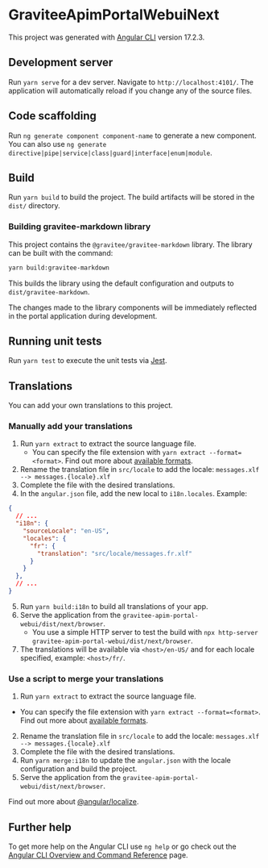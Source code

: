 # GraviteeApimPortalWebuiNext

This project was generated with [Angular CLI](https://github.com/angular/angular-cli) version 17.2.3.

## Development server

Run `yarn serve` for a dev server. Navigate to `http://localhost:4101/`. The application will automatically reload if you change any of the source files.

## Code scaffolding

Run `ng generate component component-name` to generate a new component. You can also use `ng generate directive|pipe|service|class|guard|interface|enum|module`.

## Build

Run `yarn build` to build the project. The build artifacts will be stored in the `dist/` directory.

### Building gravitee-markdown library

This project contains the `@gravitee/gravitee-markdown` library. The library can be built with the command:

```bash
yarn build:gravitee-markdown
```
This builds the library using the default configuration and outputs to `dist/gravitee-markdown`.

The changes made to the library components will be immediately reflected in the portal application during development.

## Running unit tests

Run `yarn test` to execute the unit tests via [Jest](https://jestjs.io/).

## Translations

You can add your own translations to this project. 

### Manually add your translations

1. Run `yarn extract` to extract the source language file. 
   - You can specify the file extension with `yarn extract --format=<format>`. Find out more about [available formats](https://angular.io/guide/i18n-common-translation-files#extract-i18n---format-example).
2. Rename the translation file in `src/locale` to add the locale: `messages.xlf --> messages.{locale}.xlf`
3. Complete the file with the desired translations.
4. In the `angular.json` file, add the new local to `i18n.locales`. Example:
```json
{ 
  // ...
  "i18n": {
    "sourceLocale": "en-US",
    "locales": {
      "fr": {
        "translation": "src/locale/messages.fr.xlf"
      }
    }
  },
  // ...
}
```
5. Run `yarn build:i18n` to build all translations of your app.
6. Serve the application from the `gravitee-apim-portal-webui/dist/next/browser`. 
   - You use a simple HTTP server to test the build with `npx http-server gravitee-apim-portal-webui/dist/next/browser`.
7. The translations will be available via `<host>/en-US/` and for each locale specified, example: `<host>/fr/`.

### Use a script to merge your translations

1. Run `yarn extract` to extract the source language file.
  - You can specify the file extension with `yarn extract --format=<format>`. Find out more about [available formats](https://angular.io/guide/i18n-common-translation-files#extract-i18n---format-example).
2. Rename the translation file in `src/locale` to add the locale: `messages.xlf --> messages.{locale}.xlf`
3. Complete the file with the desired translations.
4. Run `yarn merge:i18n` to update the `angular.json` with the locale configuration and build the project. 
5. Serve the application from the `gravitee-apim-portal-webui/dist/next/browser`.

Find out more about [@angular/localize](https://angular.io/guide/i18n-common-translation-files).

## Further help

To get more help on the Angular CLI use `ng help` or go check out the [Angular CLI Overview and Command Reference](https://angular.io/cli) page.
